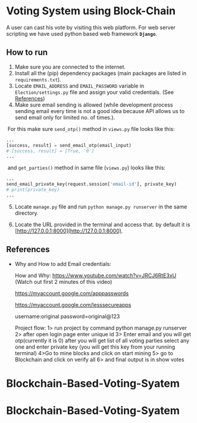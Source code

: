 # Voting System using Block-Chain

A user can cast his vote by visiting this web platform. For web server scripting we have used python based web framework **`Django`**.

## How to run

1. Make sure you are connected to the internet.
2. Install all the (pip) dependency packages (main packages are listed in `requirements.txt`).
3. Locate `EMAIL_ADDRESS` and `EMAIL_PASSWORD` variable in `Election/settings.py` file and assign your valid credentials. (See [References](#EmailCredentials))
4. Make sure email sending is allowed (while development process sending email every time is not a good idea because API allows us to send email only for limited no. of times.).

​ For this make sure `send_otp()` method in `views.py` file looks like this:

```python
...
[success, result] = send_email_otp(email_input)
# [success, result] = [True, '0']
...
```

​ and `get_parties()` method in same file (`views.py`) looks like this:

```python
...
send_email_private_key(request.session['email-id'], private_key)
# print(private_key)
...
```

5. Locate `manage.py` file and run `python manage.py runserver` in the same directory.

6. Locate the URL provided in the terminal and access that. by default it is [http://127.0.0.1:8000](http://127.0.0.1:8000).

## References

- <a name="EmailCredentials">Why and How to add Email credentials:</a>

  How and Why: https://www.youtube.com/watch?v=JRCJ6RtE3xU (Watch out first 2 minutes of this video)

  https://myaccount.google.com/apppasswords

  https://myaccount.google.com/lesssecureapps

  username:original
  password=original@123

  Project flow:
  1> run project by command python manage.py runserver
  2> after open login page enter unique id
  3> Enter email and you will get otp(currently it is 0)
  after you will get list of all voting parties select any one and enter private key (you will get this key from your running terminal)
  4>Go to mine blocks and click on start mining
  5> go to Blockchain and click on verify all
  6> and final output is in show votes
# Blockchain-Based-Voting-Syatem
# Blockchain-Based-Voting-Syatem

